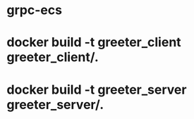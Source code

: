 # grpc-ecs

# docker build -t greeter_client greeter_client/.
# docker build -t greeter_server greeter_server/.